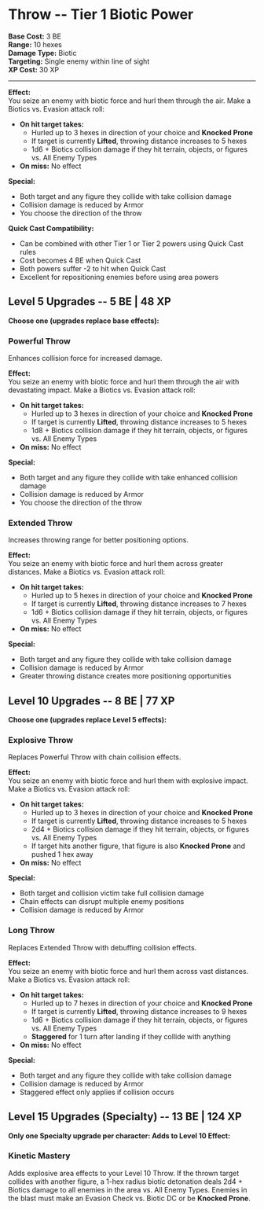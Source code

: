 # Throw -- Tier 1 Biotic Power

**Base Cost:** 3 BE  
**Range:** 10 hexes  
**Damage Type:** Biotic  
**Targeting:** Single enemy within line of sight  
**XP Cost:** 30 XP

---

**Effect:**  
You seize an enemy with biotic force and hurl them through the air. Make a Biotics vs. Evasion attack roll:
- **On hit target takes:**
  - Hurled up to 3 hexes in direction of your choice and **Knocked Prone**
  - If target is currently **Lifted**, throwing distance increases to 5 hexes
  - 1d6 + Biotics collision damage if they hit terrain, objects, or figures vs. All Enemy Types
- **On miss:** No effect

**Special:**  
- Both target and any figure they collide with take collision damage
- Collision damage is reduced by Armor
- You choose the direction of the throw

**Quick Cast Compatibility:**  
- Can be combined with other Tier 1 or Tier 2 powers using Quick Cast rules
- Cost becomes 4 BE when Quick Cast
- Both powers suffer -2 to hit when Quick Cast
- Excellent for repositioning enemies before using area powers

## Level 5 Upgrades -- 5 BE | 48 XP

**Choose one (upgrades replace base effects):**

### Powerful Throw
Enhances collision force for increased damage.

**Effect:**  
You seize an enemy with biotic force and hurl them through the air with devastating impact. Make a Biotics vs. Evasion attack roll:
- **On hit target takes:**
  - Hurled up to 3 hexes in direction of your choice and **Knocked Prone**
  - If target is currently **Lifted**, throwing distance increases to 5 hexes
  - 1d8 + Biotics collision damage if they hit terrain, objects, or figures vs. All Enemy Types
- **On miss:** No effect

**Special:**  
- Both target and any figure they collide with take enhanced collision damage
- Collision damage is reduced by Armor
- You choose the direction of the throw

### Extended Throw
Increases throwing range for better positioning options.

**Effect:**  
You seize an enemy with biotic force and hurl them across greater distances. Make a Biotics vs. Evasion attack roll:
- **On hit target takes:**
  - Hurled up to 5 hexes in direction of your choice and **Knocked Prone**
  - If target is currently **Lifted**, throwing distance increases to 7 hexes
  - 1d6 + Biotics collision damage if they hit terrain, objects, or figures vs. All Enemy Types
- **On miss:** No effect

**Special:**  
- Both target and any figure they collide with take collision damage
- Collision damage is reduced by Armor
- Greater throwing distance creates more positioning opportunities

## Level 10 Upgrades -- 8 BE | 77 XP

**Choose one (upgrades replace Level 5 effects):**

### Explosive Throw
Replaces Powerful Throw with chain collision effects.

**Effect:**  
You seize an enemy with biotic force and hurl them with explosive impact. Make a Biotics vs. Evasion attack roll:
- **On hit target takes:**
  - Hurled up to 3 hexes in direction of your choice and **Knocked Prone**
  - If target is currently **Lifted**, throwing distance increases to 5 hexes
  - 2d4 + Biotics collision damage if they hit terrain, objects, or figures vs. All Enemy Types
  - If target hits another figure, that figure is also **Knocked Prone** and pushed 1 hex away
- **On miss:** No effect

**Special:**  
- Both target and collision victim take full collision damage
- Chain effects can disrupt multiple enemy positions
- Collision damage is reduced by Armor

### Long Throw
Replaces Extended Throw with debuffing collision effects.

**Effect:**  
You seize an enemy with biotic force and hurl them across vast distances. Make a Biotics vs. Evasion attack roll:
- **On hit target takes:**
  - Hurled up to 7 hexes in direction of your choice and **Knocked Prone**
  - If target is currently **Lifted**, throwing distance increases to 9 hexes
  - 1d6 + Biotics collision damage if they hit terrain, objects, or figures vs. All Enemy Types
  - **Staggered** for 1 turn after landing if they collide with anything
- **On miss:** No effect

**Special:**  
- Both target and any figure they collide with take collision damage
- Collision damage is reduced by Armor
- Staggered effect only applies if collision occurs

## Level 15 Upgrades (Specialty) -- 13 BE | 124 XP

**Only one Specialty upgrade per character: Adds to Level 10 Effect:**

### Kinetic Mastery
Adds explosive area effects to your Level 10 Throw. If the thrown target collides with another figure, a 1-hex radius biotic detonation deals 2d4 + Biotics damage to all enemies in the area vs. All Enemy Types. Enemies in the blast must make an Evasion Check vs. Biotic DC or be **Knocked Prone**.